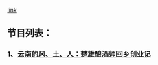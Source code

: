 [link](https://feeds.listennotes.com/listen/jtalk-s-master-playlist-202211-48pTq6hfWKi/podcasts/rss/)

## 节目列表：

### 1、[云南的风、土、人：楚雄酿酒师回乡创业记](https://www.listennotes.com/podcasts/新井户端会议/云南的风土人楚雄酿酒师回乡创业记-GcCMjRbKoB1/ "云南的风、土、人：楚雄酿酒师回乡创业记")

